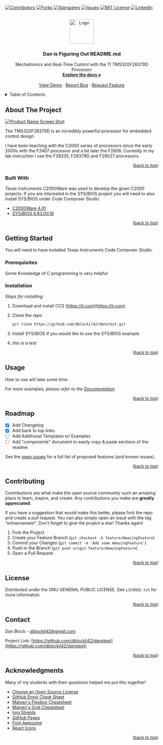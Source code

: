 <div id="top"></div>
<!--
*** Thanks for checking out the Best-README-Template. If you have a suggestion
*** that would make this better, please fork the repo and create a pull request
*** or simply open an issue with the tag "enhancement".
*** Don't forget to give the project a star!
*** Thanks again! Now go create something AMAZING! :D
-->



<!-- PROJECT SHIELDS -->
<!--
*** I'm using markdown "reference style" links for readability.
*** Reference links are enclosed in brackets [ ] instead of parentheses ( ).
*** See the bottom of this document for the declaration of the reference variables
*** for contributors-url, forks-url, etc. This is an optional, concise syntax you may use.
*** https://www.markdownguide.org/basic-syntax/#reference-style-links
-->
[![Contributors][contributors-shield]][contributors-url]
[![Forks][forks-shield]][forks-url]
[![Stargazers][stars-shield]][stars-url]
[![Issues][issues-shield]][issues-url]
[![MIT License][license-shield]][license-url]
[![LinkedIn][linkedin-shield]][linkedin-url]



<!-- PROJECT LOGO -->
<br />
<div align="center">
  <a href="https://github.com/dblockil42/danstest">
    <img src="images/logo.png" alt="Logo" width="80" height="80">
  </a>

  <h3 align="center">Dan is Figuring Out README.md</h3>

  <p align="center">
    Mechatronics and Real-Time Control with the TI TMS320F28379D Processor
    <br />
    <a href="https://github.com/dblockil42/danstest"><strong>Explore the docs »</strong></a>
    <br />
    <br />
    <a href="https://github.com/dblockil42/danstest">View Demo</a>
    ·
    <a href="https://github.com/dblockil42/danstest/issues">Report Bug</a>
    ·
    <a href="https://github.com/dblockil42/danstest/issues">Request Feature</a>
  </p>
</div>



<!-- TABLE OF CONTENTS -->
<details>
  <summary>Table of Contents</summary>
  <ol>
    <li>
      <a href="#about-the-project">About The Project</a>
      <ul>
        <li><a href="#built-with">Built With</a></li>
      </ul>
    </li>
    <li>
      <a href="#getting-started">Getting Started</a>
      <ul>
        <li><a href="#prerequisites">Prerequisites</a></li>
        <li><a href="#installation">Installation</a></li>
      </ul>
    </li>
    <li><a href="#usage">Usage</a></li>
    <li><a href="#roadmap">Roadmap</a></li>
    <li><a href="#contributing">Contributing</a></li>
    <li><a href="#license">License</a></li>
    <li><a href="#contact">Contact</a></li>
    <li><a href="#acknowledgments">Acknowledgments</a></li>
  </ol>
</details>



<!-- ABOUT THE PROJECT -->
## About The Project

[![Product Name Screen Shot][product-screenshot]](http://coecsl.ece.illinois.edu)

The TMS320F28379D is an incredibly powerful processor for embedded control design

I have been teaching with the C2000 series of processors since the early 2000s with the F2407 processor and a bit later the F2808.  Currently in my lab instruction I use the F28335, F28379D and F28027 processors.  

<p align="right">(<a href="#top">back to top</a>)</p>



### Built With

Texas Instruments C2000Ware was used to develop the given C2000 projects.  If you are interested in the SYS/BIOS project you will need to also install SYS/BIOS under Code Composer Studio.

* [C2000Ware 4.01](https://ti.com/)
* [SYS/BIOS 6.83.00.18](https://ti.com/)

<p align="right">(<a href="#top">back to top</a>)</p>



<!-- GETTING STARTED -->
## Getting Started

You will need to have installed Texas Instruments Code Composer Studio.

### Prerequisites

Some Knowledge of C programming is very helpful

### Installation

_Steps for installing:_

1. Download and install CCS  [https://ti.com](https://ti.com)
2. Clone the repo
   ```sh
   git clone https://github.com/dblockil42/danstest.git
   ```
3. Install SYS/BIOS if you would like to use the SYS/BIOS example
   
4. _this is a test_

<p align="right">(<a href="#top">back to top</a>)</p>



<!-- USAGE EXAMPLES -->
## Usage

How to use will take some time.

_For more examples, please refer to the [Documentation](http://coecsl.ece.illinois.edu/se423)_

<p align="right">(<a href="#top">back to top</a>)</p>



<!-- ROADMAP -->
## Roadmap

- [x] Add Changelog
- [x] Add back to top links
- [ ] Add Additional Templates w/ Examples
- [ ] Add "components" document to easily copy & paste sections of the readme

See the [open issues](https://github.com/dblockil42/danstest/issues) for a full list of proposed features (and known issues).

<p align="right">(<a href="#top">back to top</a>)</p>



<!-- CONTRIBUTING -->
## Contributing

Contributions are what make the open source community such an amazing place to learn, inspire, and create. Any contributions you make are **greatly appreciated**.

If you have a suggestion that would make this better, please fork the repo and create a pull request. You can also simply open an issue with the tag "enhancement".
Don't forget to give the project a star! Thanks again!

1. Fork the Project
2. Create your Feature Branch (`git checkout -b feature/AmazingFeature`)
3. Commit your Changes (`git commit -m 'Add some AmazingFeature'`)
4. Push to the Branch (`git push origin feature/AmazingFeature`)
5. Open a Pull Request

<p align="right">(<a href="#top">back to top</a>)</p>



<!-- LICENSE -->
## License

Distributed under the  GNU GENERAL PUBLIC LICENSE. See `LICENSE.txt` for more information.

<p align="right">(<a href="#top">back to top</a>)</p>



<!-- CONTACT -->
## Contact

Dan Block -  dblockil42@gmail.com

Project Link: [https://github.com/dblockil42/danstest](https://github.com/dblockil42/danstest)

<p align="right">(<a href="#top">back to top</a>)</p>



<!-- ACKNOWLEDGMENTS -->
## Acknowledgments

Many of my students with their questions helped me put this together!  

* [Choose an Open Source License](https://choosealicense.com)
* [GitHub Emoji Cheat Sheet](https://www.webpagefx.com/tools/emoji-cheat-sheet)
* [Malven's Flexbox Cheatsheet](https://flexbox.malven.co/)
* [Malven's Grid Cheatsheet](https://grid.malven.co/)
* [Img Shields](https://shields.io)
* [GitHub Pages](https://pages.github.com)
* [Font Awesome](https://fontawesome.com)
* [React Icons](https://react-icons.github.io/react-icons/search)

<p align="right">(<a href="#top">back to top</a>)</p>



<!-- MARKDOWN LINKS & IMAGES -->
<!-- https://www.markdownguide.org/basic-syntax/#reference-style-links -->
[contributors-shield]: https://img.shields.io/github/contributors/dblockil42/danstest.svg?style=for-the-badge
[contributors-url]: https://github.com/dblockil42/danstest/graphs/contributors
[forks-shield]: https://img.shields.io/github/forks/dblockil42/danstest.svg?style=for-the-badge
[forks-url]: https://github.com/dblockil42/danstest/network/members
[stars-shield]: https://img.shields.io/github/stars/dblockil42/danstest.svg?style=for-the-badge
[stars-url]: https://github.com/dblockil42/danstest/stargazers
[issues-shield]: https://img.shields.io/github/issues/dblockil42/danstest.svg?style=for-the-badge
[issues-url]: https://github.com/dblockil42/danstest/issues
[license-shield]: https://img.shields.io/github/license/dblockil42/danstest.svg?style=for-the-badge
[license-url]: https://github.com/dblockil42/danstest/blob/master/LICENSE.txt
[linkedin-shield]: https://img.shields.io/badge/-LinkedIn-black.svg?style=for-the-badge&logo=linkedin&colorB=555
[linkedin-url]: https://www.linkedin.com/in/dan-block-122b0315/
[product-screenshot]: images/screenshot.png
